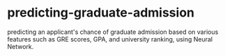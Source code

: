 # predicting-graduate-admission
predicting an applicant's chance of graduate admission based on various features such as GRE scores, GPA, and university ranking, using Neural Network.
